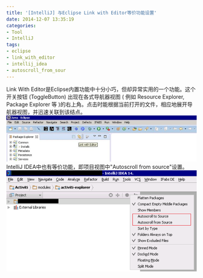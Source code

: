 ```yaml
---
title: '[IntelliJ] 与Eclipse Link with Editor等价功能设置'
date: 2014-12-07 13:35:19
categories: 
- Tool
- IntelliJ
tags: 
- eclipse
- link_with_editor
- intellij_idea
- autoscroll_from_sour
---
```

Link With Editor是Eclipse内置功能中十分小巧，但却异常实用的一个功能。这个开关按钮 (ToggleButton) 出现在各式导航器视图 ( 例如 Resource Explorer, Package Explorer 等 )的右上角。点击时能根据当前打开的文件，相应地展开导航器视图，并迅速关联到该结点。 ![[IntelliJ] 与Eclipse "Link with Editor"等价功能设置](/images/2014/12/0026uWfMgy6PWCrW0hr59.jpg)IntelliJ IDEA中也有等价功能，即项目视图中"Autoscroll from source"设置。 ![[IntelliJ] 与Eclipse "Link with Editor"等价功能设置](/images/2014/12/0026uWfMgy6PWCs6Wb062.png)